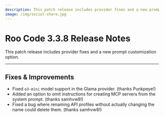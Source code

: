 ```yaml
---
description: This patch release includes provider fixes and a new prompt customization option.
image: /img/social-share.jpg
---
```


# Roo Code 3.3.8 Release Notes

This patch release includes provider fixes and a new prompt customization option.

---

## Fixes & Improvements

- Fixed `o3-mini` model support in the Glama provider. (thanks Punkpeye!)
- Added an option to omit instructions for creating MCP servers from the system prompt. (thanks samhvw8!)
- Fixed a bug where renaming API profiles without actually changing the name could delete them. (thanks samhvw8!)
